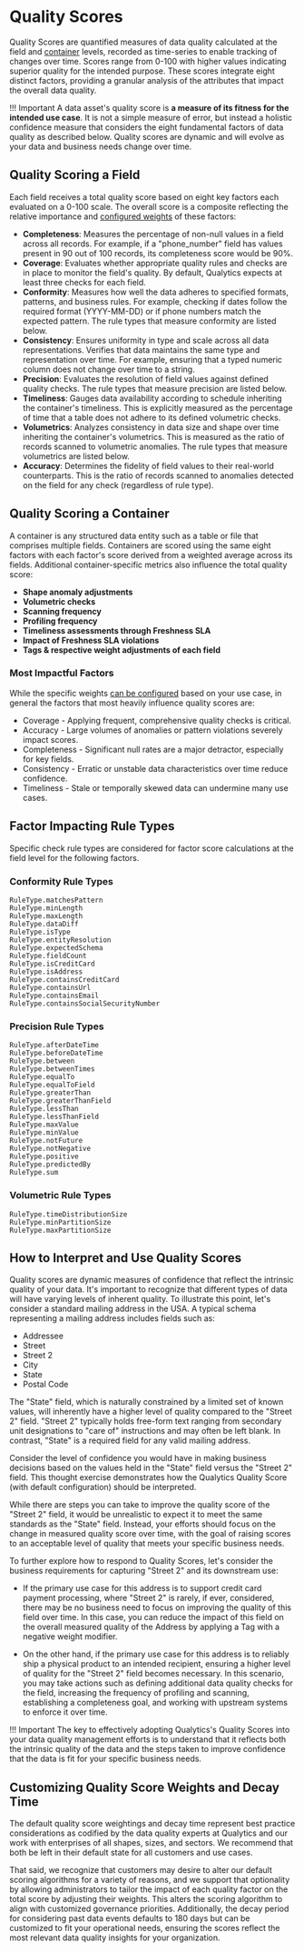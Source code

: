 # Quality Scores

Quality Scores are quantified measures of data quality calculated at the field and [container](https://userguide.qualytics.io/glossary/#container) levels, recorded as time-series to enable tracking of changes over time.
Scores range from 0-100 with higher values indicating superior quality for the intended purpose. These scores integrate eight distinct factors,
providing a granular analysis of the attributes that impact the overall data quality.

!!! Important
    A data asset's quality score is **a measure of its fitness for the intended use case**. It is not a simple measure of error, but instead a holistic confidence measure that considers the eight fundamental factors of data quality as described below.  Quality scores are dynamic and will evolve as your data and business needs change over time.


## Quality Scoring a Field

Each field receives a total quality score based on eight key factors each evaluated on a 0-100 scale. The overall score
is a composite reflecting the relative importance and [configured weights](#most-impactful-factors) of these factors:

- **Completeness**: Measures the percentage of non-null values in a field across all records. For example, if a "phone_number" field has values present in 90 out of 100 records, its completeness score would be 90%.
- **Coverage**: Evaluates whether appropriate quality rules and checks are in place to monitor the field's quality. By default, Qualytics expects at least three checks for each field.
- **Conformity**: Measures how well the data adheres to specified formats, patterns, and business rules. For example, checking if dates follow the required format (YYYY-MM-DD) or if phone numbers match the expected pattern. The rule types that measure conformity are listed below.
- **Consistency**: Ensures uniformity in type and scale across all data representations. Verifies that data maintains the same type and representation over time. For example, ensuring that a typed numeric column does not change over time to a string.
- **Precision**: Evaluates the resolution of field values against defined quality checks. The rule types that measure precision are listed below.
- **Timeliness**: Gauges data availability according to schedule inheriting the container's timeliness. This is explicitly measured as the percentage of time that a table does not adhere to its defined volumetric checks.
- **Volumetrics**: Analyzes consistency in data size and shape over time inheriting the container's volumetrics. This is measured as the ratio of records scanned to volumetric anomalies. The rule types that measure volumetrics are listed below.
- **Accuracy**: Determines the fidelity of field values to their real-world counterparts. This is the ratio of records scanned to anomalies detected on the field for any check (regardless of rule type).

## Quality Scoring a Container

A container is any structured data entity such as a table or file that comprises multiple fields. Containers are
scored using the same eight factors with each factor's score derived from a weighted average across its fields.
Additional container-specific metrics also influence the total quality score:

- **Shape anomaly adjustments**
- **Volumetric checks**
- **Scanning frequency**
- **Profiling frequency**
- **Timeliness assessments through Freshness SLA**
- **Impact of Freshness SLA violations**
- **Tags & respective weight adjustments of each field**

### Most Impactful Factors
While the specific weights [can be configured](#customizing-quality-score-weights-and-decay-time) based on your use case, in general the factors that most heavily influence quality scores are:

- Coverage - Applying frequent, comprehensive quality checks is critical.
- Accuracy - Large volumes of anomalies or pattern violations severely impact scores.
- Completeness - Significant null rates are a major detractor, especially for key fields.
- Consistency - Erratic or unstable data characteristics over time reduce confidence.
- Timeliness - Stale or temporally skewed data can undermine many use cases.

## Factor Impacting Rule Types

Specific check rule types are considered for factor score calculations at the field level for the following factors.

### Conformity Rule Types

```
RuleType.matchesPattern
RuleType.minLength
RuleType.maxLength
RuleType.dataDiff
RuleType.isType
RuleType.entityResolution
RuleType.expectedSchema
RuleType.fieldCount
RuleType.isCreditCard
RuleType.isAddress
RuleType.containsCreditCard
RuleType.containsUrl
RuleType.containsEmail
RuleType.containsSocialSecurityNumber
```

### Precision Rule Types

```
RuleType.afterDateTime
RuleType.beforeDateTime
RuleType.between
RuleType.betweenTimes
RuleType.equalTo
RuleType.equalToField
RuleType.greaterThan
RuleType.greaterThanField
RuleType.lessThan
RuleType.lessThanField
RuleType.maxValue
RuleType.minValue
RuleType.notFuture
RuleType.notNegative
RuleType.positive
RuleType.predictedBy
RuleType.sum
```

### Volumetric Rule Types

```
RuleType.timeDistributionSize 
RuleType.minPartitionSize 
RuleType.maxPartitionSize
```


## How to Interpret and Use Quality Scores

Quality scores are dynamic measures of confidence that reflect the intrinsic quality of your data. It's important to recognize that different types of data will have varying levels of inherent quality. To illustrate this point, let's consider a standard mailing address in the USA. A typical schema representing a mailing address includes fields such as:

- Addressee
- Street
- Street 2
- City
- State
- Postal Code

The "State" field, which is naturally constrained by a limited set of known values, will inherently have a higher level of quality compared to the "Street 2" field. "Street 2" typically holds free-form text ranging from secondary unit designations to "care of" instructions and may often be left blank. In contrast, "State" is a required field for any valid mailing address.

Consider the level of confidence you would have in making business decisions based on the values held in the "State" field versus the "Street 2" field. This thought exercise demonstrates how the Qualytics Quality Score (with default configuration) should be interpreted.

While there are steps you can take to improve the quality score of the "Street 2" field, it would be unrealistic to expect it to meet the same standards as the "State" field. Instead, your efforts should focus on the change in measured quality score over time, with the goal of raising scores to an acceptable level of quality that meets your specific business needs.

To further explore how to respond to Quality Scores, let's consider the business requirements for capturing "Street 2" and its downstream use:

- If the primary use case for this address is to support credit card payment processing, where "Street 2" is rarely, if ever, considered, there may be no business need to focus on improving the quality of this field over time. In this case, you can reduce the impact of this field on the overall measured quality of the Address by applying a Tag with a negative weight modifier.

- On the other hand, if the primary use case for this address is to reliably ship a physical product to an intended recipient, ensuring a higher level of quality for the "Street 2" field becomes necessary. In this scenario, you may take actions such as defining additional data quality checks for the field, increasing the frequency of profiling and scanning, establishing a completeness goal, and working with upstream systems to enforce it over time.

!!! Important
    The key to effectively adopting Qualytics's Quality Scores into your data quality management efforts is to understand that it reflects both the intrinsic quality of the data and the steps taken to improve confidence that the data is fit for your specific business needs.


## Customizing Quality Score Weights and Decay Time

The default quality score weightings and decay time represent best practice considerations as codified by the data quality experts at Qualytics and our work with enterprises of all shapes, sizes, and sectors.
We recommend that both be left in their default state for all customers and use cases.

That said, we recognize that customers may desire to alter our default scoring algorithms for a variety of reasons, and we support that optionality by allowing administrators to tailor the impact of each quality factor on the total score by adjusting their weights.
This alters the scoring algorithm to align with customized governance priorities. Additionally, the decay period for considering past
data events defaults to 180 days but can be customized to fit your operational needs, ensuring the scores reflect the most relevant data quality insights for your organization.

